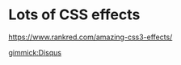 # Lots of CSS effects

https://www.rankred.com/amazing-css3-effects/

[gimmick:Disqus](swissarmyronin-github-io)